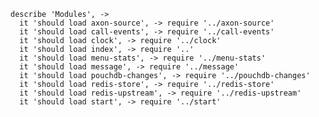     describe 'Modules', ->
      it 'should load axon-source', -> require '../axon-source'
      it 'should load call-events', -> require '../call-events'
      it 'should load clock', -> require '../clock'
      it 'should load index', -> require '..'
      it 'should load menu-stats', -> require '../menu-stats'
      it 'should load message', -> require '../message'
      it 'should load pouchdb-changes', -> require '../pouchdb-changes'
      it 'should load redis-store', -> require '../redis-store'
      it 'should load redis-upstream', -> require '../redis-upstream'
      it 'should load start', -> require '../start'
